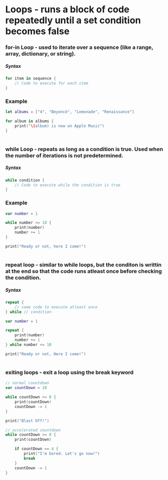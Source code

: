 # Loops - runs a block of code repeatedly until a set condition becomes false
### for-in Loop - used to iterate over a sequence (like a range, array, dictionary, or string).
##### Syntax
```Swift
for item in sequence {
    // Code to execute for each item
}
  ```
### Example
```Swift
let albums = ["4", "Beyoncè", "Lemonade", "Renaissance"]

for album in albums {
    print("\(album) is now on Apple Music")
}
```
#
### while Loop - repeats as long as a condition is true. Used when the number of iterations is not predetermined.
##### Syntax
```Swift
while condition {
    // Code to execute while the condition is true
}
```
### Example
```Swift
var number = 1

while number <= 10 {
    print(number)
    number += 1
}

print("Ready or not, here I come!")
```
#
### repeat loop - similar to while loops, but the conditon is writtin at the end so that the code runs atleast once before checking the condition.
##### Syntax
```Swift
repeat {
    // some code to execute atleast once
} while // condition
```
```Swift
var number = 1

repeat {
    print(number)
    number += 1
} while number <= 10

print("Ready or not, Here I come!")
```
#
### exiting loops - exit a loop using the break keyword
```Swift
// normal countdown
var countDown = 10

while countDown >= 0 {
    print(countDown)
    countDown -= 1
}

print("Blast Off!")

// accelerated countdown
while countDown >= 0 {
    print(countDown)

    if countDown == 4 {
        print("I'm bored. Let's go now!")
        break
    }
    countDown -= 1
}
```
